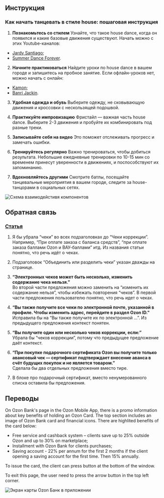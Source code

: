 ## Инструкция

### Как начать танцевать в стиле house: пошаговая инструкция

1. **Познакомьтесь со стилем**
Узнайте, что такое house dance, когда он появился и какие базовые движения существуют. Начать можно с этих Youtube-каналов:<br/>
- [Jardy Santiago](https://www.youtube.com/@JardySantiago);
- [Summer Dance Forever](https://www.youtube.com/@SummerDanceForever).

2. **Начните практиковаться**
Найдите уроки по house dance в вашем городе и запишитесь на пробное занятие. Если офлайн-уроков нет, можно начать с онлайн:<br/>
- [Kamon](https://kamon.dance/);
- [Banri Jackin](https://www.youtube.com/@housedance-tutorial).

3. **Удобная одежда и обувь**
Выберите одежду, не сковывающую движения и кроссовки с нескользящей подошвой.

4. **Практикуйте импровизацию**
Фристайл — важная часть house dance. Выберите 2-3 движения и пробуйте их комбинировать под разные треки.

5. **Записывайте себя на видео**
Это поможет отслеживать прогресс и замечать ошибки.

6. **Тренируйтесь регулярно**
Важно тренироваться, чтобы добиться результата. Небольшие ежедневные тренировки по 10-15 мин со временем принесут уверенности в движениях, и поспособствуют их запоминанию.

7. **Вдохновляйтесь другими**
Смотрите батлы, посещайте танцевальные мероприятия в вашем городе, следите за house-танцорами в социальных сетях.

![Схема взаимодейстивя компонентов](/techwrite_task/path.PNG)

## Обратная связь

### [Статья](https://docs.ozon.ru/common/oplata/cheki-i-dokumenty/?country=RU)

1. Я бы убрала “чеки” во всех подзаголовках до “Чеки коррекции”. Например, “При оплате заказа с баланса средств”, “при оплате заказа баллами Ozon и ВАУ-баллами” итд. Из названия статьи понятно, что речь идёт о чеках.

2. Подзаголовок “Объединить или разделить чеки” указан дважды на странице.

3. **“Электронных чеков может быть несколько, изменить содержание чека нельзя.”**<br/>
Во второй части предложения можно заменить на “изменить их содержание нельзя”, чтобы избежать повторения “чеков”. В первой части предложения пользователю понятно, что речь идет о чеках. 

3. **“Вы также получите все чеки по электронной почте, указанной в профиле. Чтобы изменить адрес, перейдите в раздел Ozon ID."**<br/>
Исправила бы на “Вы также получите их по электронной …”. Из предыдущего предложения контекст понятен.

4. **“Вы получите один или несколько чеков коррекции, если:”**<br/>
Убрала бы “чеков коррекции”, потому что предыдущее предложение даёт контекст.

5. **“При покупке подарочного сертификата Ozon вы получите только авансовый чек — сертификат подтверждает внесение аванса в счёт будущих покупок и не является товаром.”**<br/>
Сделала бы два отдельных предложения вместо тире.

6. В блоке про подарочный сертификат, вместо ненумерованного списка оставила бы предложения.

## Переводы

On Ozon Bank's page in the Ozon Mobile App, there is a promo information about key benefits of holding an Ozon Card. The top section includes an image of Ozon Bank card and financial icons. There are highlited benefits of the card below:</br>
- Free service and cashback system – clients save up to 25% outside Ozon and up to 30% on marketplace;
- Installment with Ozon Bank for clients purchases;
- Saving account - 22% per annum for the first 2 months if the client opening a saving account for the first time. Then 15% annually.

To issue the card, the client can press button at the bottom of the window.

To exit this page, the user need to press the arrow button in the top left corner.

![Экран карты Ozon Банк в приложении](/techwrite_task/page.PNG)